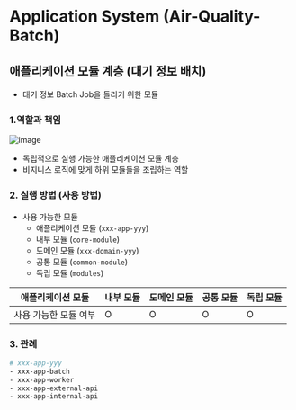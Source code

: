 # Application System (Air-Quality-Batch)

## 애플리케이션 모듈 계층 (대기 정보 배치)

- 대기 정보 Batch Job을 돌리기 위한 모듈

### 1.역할과 책임

![image](https://user-images.githubusercontent.com/70932170/225805178-1c552a7c-9e29-4af7-9559-599d3fec2c55.png)

- 독립적으로 실행 가능한 애플리케이션 모듈 계층
- 비지니스 로직에 맞게 하위 모듈들을 조립하는 역할

### 2. 실행 방법 (사용 방법)

- 사용 가능한 모듈
    - 애플리케이션 모듈 (`xxx-app-yyy`)
    - 내부 모듈 (`core-module`)
    - 도메인 모듈 (`xxx-domain-yyy`)
    - 공통 모듈 (`common-module`)
    - 독립 모듈 (`modules`)

| 애플리케이션 모듈    | 내부 모듈 | 도메인 모듈 | 공통 모듈 | 독립 모듈 |
|--------------|-------|--------|-------|-------|
| 사용 가능한 모듈 여부 | O     | O      | O     | O     |

### 3. 관례

```bash
# xxx-app-yyy
- xxx-app-batch
- xxx-app-worker
- xxx-app-external-api
- xxx-app-internal-api
```